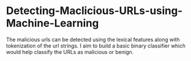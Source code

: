 # Detecting-Maclicious-URLs-using-Machine-Learning
The malicious urls can be detected using the lexical features along with tokenization of the url strings. I aim to build a basic binary classifier which would help classify the URLs as malicious or benign.
